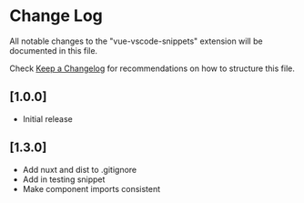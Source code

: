 # Change Log

All notable changes to the "vue-vscode-snippets" extension will be documented in this file.

Check [Keep a Changelog](http://keepachangelog.com/) for recommendations on how to structure this file.

## [1.0.0]

* Initial release

## [1.3.0]

* Add nuxt and dist to .gitignore
* Add in testing snippet
* Make component imports consistent

